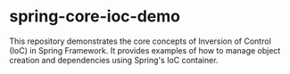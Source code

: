 # spring-core-ioc-demo
This repository demonstrates the core concepts of Inversion of Control (IoC) in Spring Framework. It provides examples of how to manage object creation and dependencies using Spring's IoC container.

